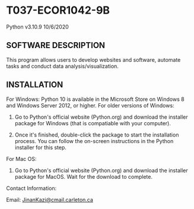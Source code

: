 # T037-ECOR1042-9B

Python v3.10.9 10/6/2020 

SOFTWARE DESCRIPTION
--------------------
This program allows users to develop websites and software, automate tasks and     conduct data analysis/visualization. 

INSTALLATION
-------------
For Windows:
Python 10 is available in the Microsoft Store on Windows 8 and Windows Server 2012, or higher. For older versions of Windows:

1. Go to Python's official website (Python.org) and download the installer package
   for Windows (that is compatiable with your computer).
   
2. Once it's finished, double-click the package to start the installation process.    You can follow the on-screen instructions in the Python installer for this
   step.

For Mac OS: 

1. Go to Python's official website (Python.org) and download the installer package
   for MacOS. Wait for the download to complete.
   





Contact Information:

Email: JinanKazi@cmail.carleton.ca
